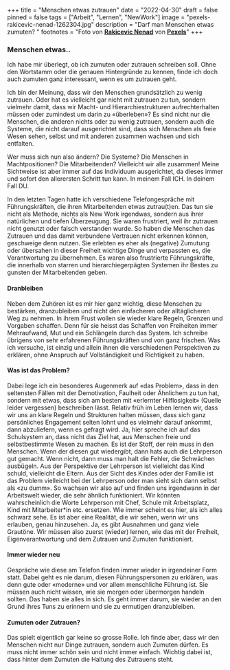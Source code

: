+++
title = "Menschen etwas zutrauen"
date = "2022-04-30"
draft = false
pinned = false
tags = ["Arbeit", "Lernen", "NewWork"]
image = "pexels-rakicevic-nenad-1262304.jpg"
description = "Darf man Menschen etwas zumuten? "
footnotes = "Foto von **[Rakicevic Nenad](https://www.pexels.com/de-de/@rakicevic-nenad-233369?utm_content=attributionCopyText&utm_medium=referral&utm_source=pexels)** von **[Pexels](https://www.pexels.com/de-de/foto/silhouette-foto-von-man-throw-paper-plane-1262304/?utm_content=attributionCopyText&utm_medium=referral&utm_source=pexels)**"
+++
### **Menschen etwas..**

Ich habe mir überlegt, ob ich zumuten oder zutrauen schreiben soll. Ohne den Wortstamm oder die genauen Hintergründe zu kennen, finde ich doch auch zumuten ganz interessant, wenn es um zutrauen geht.

Ich bin der Meinung, dass wir den Menschen grundsätzlich zu wenig zutrauen. Oder hat es vielleicht gar nicht mit zutrauen zu tun, sondern vielmehr damit, dass wir Macht- und Hierarchiestrukturen aufrechterhalten müssen oder zumindest um darin zu «überleben»? Es sind nicht nur die Menschen, die anderen nichts oder zu wenig zutrauen, sondern auch die Systeme, die nicht darauf ausgerichtet sind, dass sich Menschen als freie Wesen sehen, selbst und mit anderen zusammen wachsen und sich entfalten.

Wer muss sich nun also ändern? Die Systeme? Die Menschen in Machtpositionen? Die Mitarbeitenden? Vielleicht wir alle zusammen! Meine Sichtweise ist aber immer auf das Individuum ausgerichtet, da dieses immer und sofort den allerersten Schritt tun kann. In meinem Fall ICH. In deinem Fall DU. 

In den letzten Tagen hatte ich verschiedene Telefongespräche mit Führungskräften, die ihren Mitarbeitenden etwas zutrau(t)en. Das tun sie nicht als Methode, nichts als New Work irgendwas, sondern aus ihrer natürlichen und tiefen Überzeugung. Sie waren frustriert, weil ihr zutrauen nicht genutzt oder falsch verstanden wurde. So haben die Menschen das Zutrauen und das damit verbundene Vertrauen nicht erkennen können, geschweige denn nutzen. Sie erlebten es eher als (negative) Zumutung oder übersahen in dieser Freiheit wichtige Dinge und verpassten es, die Verantwortung zu übernehmen. Es waren also frustrierte Führungskräfte, die innerhalb von starren und hierarchiegerpägten Systemen ihr Bestes zu gunsten der Mitarbeitenden geben. 

#### **Dranbleiben**

Neben dem Zuhören ist es mir hier ganz wichtig, diese Menschen zu bestärken, dranzubleiben und nicht den einfacheren oder alltäglicheren Weg zu nehmen. In ihrem Frust wollen sie wieder klare Regeln, Grenzen und Vorgaben schaffen. Denn für sie heisst das Schaffen von Freiheiten immer Mehraufwand, Mut und ein Schlängeln durch das System. Ich schreibe übrigens von sehr erfahrenen Führungskräften und von ganz frischen. Was ich versuche, ist einzig und allein ihnen die verschiedenen Perspektiven zu erklären, ohne Anspruch auf Vollständigkeit und Richtigkeit zu haben. 

#### **Was ist das Problem?**

Dabei lege ich ein besonderes Augenmerk auf «das Problem», dass in den seltensten Fällen mit der Demotivation, Faulheit oder Ähnlichem zu tun hat, sondern mit etwas, dass sich am besten mit «erlernter Hilflosigkeit» (Quelle leider vergessen) beschreiben lässt. Relativ früh im Leben lernen wir, dass wir uns an klare Regeln und Strukturen halten müssen, dass sich ganz persönliches Engagement selten lohnt und es vielmehr darauf ankommt, dann abzuliefern, wenn es gefragt wird. Ja, hier spreche ich auf das Schulsystem an, dass nicht das Ziel hat, aus Menschen freie und selbstbestimmte Wesen zu machen. Es ist der Stoff, der rein muss in den Menschen. Wenn der diesen gut wiedergibt, dann hats auch die Lehrperson gut gemacht. Wenn nicht, dann muss man halt die Fehler, die Schwächen ausbügeln. Aus der Perspektive der Lehrperson ist vielleicht das Kind schuld, vielleicht die Eltern. Aus der Sicht des Kindes oder der Familie ist das Problem vielleicht bei der Lehrperson oder man sieht sich dann selbst als «zu dumm». So wachsen wir also auf und finden uns irgendwann in der Arbeitswelt wieder, die sehr ähnlich funktioniert. Wir könnten wahrscheinlich die Worte Lehrperson mit Chef, Schule mit Arbeitsplatz, Kind mit Mitarbeiter*in etc. ersetzen. Wie immer scheint es hier, als ich alles schwarz sehe. Es ist aber eine Realität, die wir sehen, wenn wir uns erlauben, genau hinzusehen. Ja, es gibt Ausnahmen und ganz viele Grautöne. Wir müssen also zuerst (wieder) lernen, wie das mit der Freiheit, Eigenverantwortung und dem Zutrauen und Zumuten funktioniert.

#### **Immer wieder neu**

Gespräche wie diese am Telefon finden immer wieder in irgendeiner Form statt. Dabei geht es nie darum, diesen Führungspersonen zu erklären, was denn gute oder «moderne» und vor allem menschliche Führung ist. Sie müssen auch nicht wissen, wie sie morgen oder übermorgen handeln sollten. Das haben sie alles in sich. Es geht immer darum, sie wieder an den Grund ihres Tuns zu erinnern und sie zu ermutigen dranzubleiben. 

#### Zumuten oder Zutrauen?

Das spielt eigentlich gar keine so grosse Rolle. Ich finde aber, dass wir den Menschen nicht nur Dinge zutrauen, sondern auch Zumuten dürfen. Es muss nicht immer schön sein und nicht immer einfach. Wichtig dabei ist, dass hinter dem Zumuten die Haltung des Zutrauens steht.